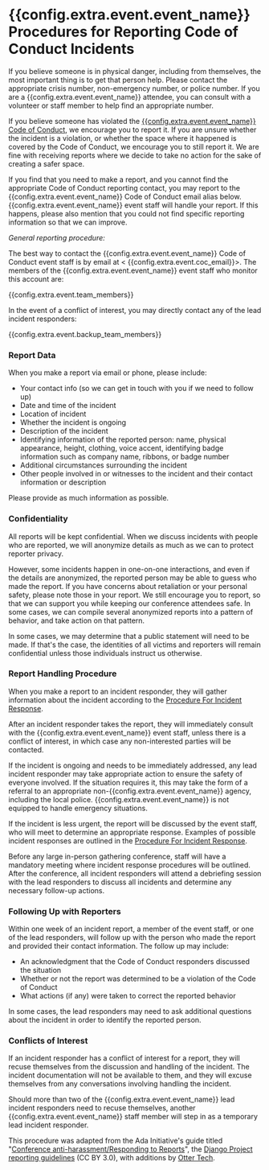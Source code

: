 # {{config.extra.event.event_name}} Procedures for Reporting Code of Conduct Incidents

If you believe someone is in physical danger, including from themselves, the most important thing is to get that person
help. Please contact the appropriate crisis number, non-emergency number, or police number. If you are a
{{config.extra.event.event_name}} attendee, you can consult with a volunteer or staff member to help find an
appropriate number.

If you believe someone has violated the [{{config.extra.event.event_name}} Code of Conduct](index.md), we encourage
you to report it. If you are unsure whether the incident is a violation, or whether the space where it happened is
covered by the Code of Conduct, we encourage you to still report it. We are fine with receiving reports where we decide
to take no action for the sake of creating a safer space.

If you find that you need to make a report, and you cannot find the appropriate Code of Conduct reporting contact, you
may report to the {{config.extra.event.event_name}} Code of Conduct email alias below.
{{config.extra.event.event_name}} event staff will handle your report. If this happens, please also mention that you
could not find specific reporting information so that we can improve.

*General reporting procedure:*

The best way to contact the {{config.extra.event.event_name}} Code of Conduct event staff is by email at <
{{config.extra.event.coc_email}}>. The members of the {{config.extra.event.event_name}} event staff who monitor
this account are:

{{config.extra.event.team_members}}

In the event of a conflict of interest, you may directly contact any of the lead incident responders:

{{config.extra.event.backup_team_members}}

### Report Data

When you make a report via email or phone, please include:

- Your contact info (so we can get in touch with you if we need to follow up)
- Date and time of the incident
- Location of incident
- Whether the incident is ongoing
- Description of the incident
- Identifying information of the reported person: name, physical appearance, height, clothing, voice accent, identifying
  badge information such as company name, ribbons, or badge number
- Additional circumstances surrounding the incident
- Other people involved in or witnesses to the incident and their contact information or description

Please provide as much information as possible.

### Confidentiality

All reports will be kept confidential. When we discuss incidents with people who are reported, we will anonymize details
as much as we can to protect reporter privacy.

However, some incidents happen in one-on-one interactions, and even if the details are anonymized, the reported person
may be able to guess who made the report. If you have concerns about retaliation or your personal safety, please note
those in your report. We still encourage you to report, so that we can support you while keeping our conference
attendees safe. In some cases, we can compile several anonymized reports into a pattern of behavior, and take action on
that pattern.

In some cases, we may determine that a public statement will need to be made. If that's the case, the identities of all
victims and reporters will remain confidential unless those individuals instruct us otherwise.

### Report Handling Procedure

When you make a report to an incident responder, they will gather information about the incident according to
the [Procedure For Incident Response](enforcement-procedures.md).

After an incident responder takes the report, they will immediately consult with the
{{config.extra.event.event_name}} event staff, unless there is a conflict of interest, in which case any
non-interested parties will be contacted.

If the incident is ongoing and needs to be immediately addressed, any lead incident responder may take appropriate
action to ensure the safety of everyone involved. If the situation requires it, this may take the form of a referral to
an appropriate non-{{config.extra.event.event_name}} agency, including the local police.
{{config.extra.event.event_name}} is not equipped to handle emergency situations.

If the incident is less urgent, the report will be discussed by the event staff, who will meet to determine an
appropriate response. Examples of possible incident responses are outlined in
the [Procedure For Incident Response](enforcement-procedures.md).

Before any large in-person gathering conference, staff will have a mandatory meeting where incident response procedures
will be outlined. After the conference, all incident responders will attend a debriefing session with the lead
responders to discuss all incidents and determine any necessary follow-up actions.

### Following Up with Reporters

Within one week of an incident report, a member of the event staff, or one of the lead responders, will follow up with
the person who made the report and provided their contact information. The follow up may include:

- An acknowledgment that the Code of Conduct responders discussed the situation
- Whether or not the report was determined to be a violation of the Code of Conduct
- What actions (if any) were taken to correct the reported behavior

In some cases, the lead responders may need to ask additional questions about the incident in order to identify the
reported person.

### Conflicts of Interest

If an incident responder has a conflict of interest for a report, they will recuse themselves from the discussion and
handling of the incident. The incident documentation will not be available to them, and they will excuse themselves from
any conversations involving handling the incident.

Should more than two of the {{config.extra.event.event_name}} lead incident responders need to recuse themselves,
another {{config.extra.event.event_name}} staff member will step in as a temporary lead incident responder.

This procedure was adapted from the Ada Initiative's guide
titled "[Conference anti-harassment/Responding to Reports](http://geekfeminism.wikia.com/wiki/Conference_anti-harassment/Responding_to_reports)",
the [Django Project reporting guidelines](https://www.djangoproject.com/conduct/reporting/) (CC BY 3.0), with additions
by [Otter Tech](https://otter.technology/).